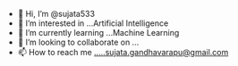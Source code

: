 - 👋 Hi, I’m @sujata533
- 👀 I’m interested in ...Artificial Intelligence
- 🌱 I’m currently learning ...Machine Learning
- 💞️ I’m looking to collaborate on ...
- 📫 How to reach me .....sujata.gandhavarapu@gmail.com

<!---
sujata533/sujata533 is a ✨ special ✨ repository because its `README.md` (this file) appears on your GitHub profile.
You can click the Preview link to take a look at your changes.
--->

